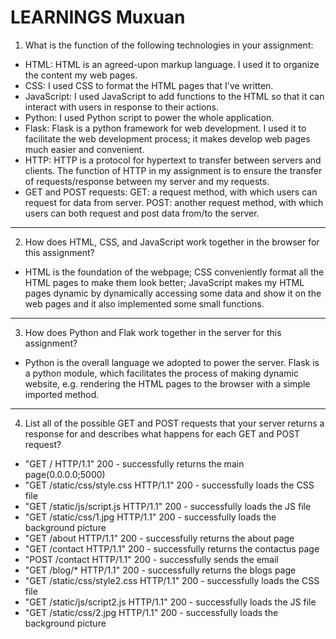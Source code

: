 # LEARNINGS Muxuan
1. What is the function of the following technologies in your assignment:
* HTML: HTML is an agreed-upon markup language. I used it to organize the content my web pages.
* CSS: I used CSS to format the HTML pages that I've written.
* JavaScript: I used JavaScript to add functions to the HTML so that it can interact with users in response to their actions.
* Python: I used Python script to power the whole application.
* Flask: Flask is a python framework for web development. I used it to facilitate the web development process; it makes develop web pages much easier and convenient.
* HTTP: HTTP is a protocol for hypertext to transfer between servers and clients. The function of HTTP in my assignment is to ensure the transfer of requests/response between my server and my requests.
* GET and POST requests: GET: a request method, with which users can request for data from server.  POST: another request method, with which users can both request and post data from/to the server.
---
2. How does HTML, CSS, and JavaScript work together in the browser for this assignment?
* HTML is the foundation of the webpage; CSS conveniently format all the HTML pages to make them look better; JavaScript makes my HTML pages dynamic by dynamically accessing some data and show it on the web pages and it also implemented some small functions.
---
3. How does Python and Flak work together in the server for this assignment?
* Python is the overall language we adopted to power the server. Flask is a python module, which facilitates the process of making dynamic website, e.g. rendering the HTML pages to the browser with a simple imported method.
---
4. List all of the possible GET and POST requests that your server returns a response for and describes what happens for each GET and POST request?
* "GET / HTTP/1.1" 200 - successfully returns the main page(0.0.0.0;5000)
* "GET /static/css/style.css HTTP/1.1" 200 - successfully loads the CSS file
* "GET /static/js/script.js HTTP/1.1" 200 - successfully loads the JS file
* "GET /static/css/1.jpg HTTP/1.1" 200 - successfully loads the background picture
* "GET /about HTTP/1.1" 200 - successfully returns the about page
* "GET /contact HTTP/1.1" 200 - successfully returns the contactus page
* "POST /contact HTTP/1.1" 200 - successfully sends the email
* "GET /blog/* HTTP/1.1" 200 - successfully returns the blogs page
* "GET /static/css/style2.css HTTP/1.1" 200 - successfully loads the CSS file
* "GET /static/js/script2.js HTTP/1.1" 200 - successfully loads the JS file
* "GET /static/css/2.jpg HTTP/1.1" 200 - successfully loads the background picture
